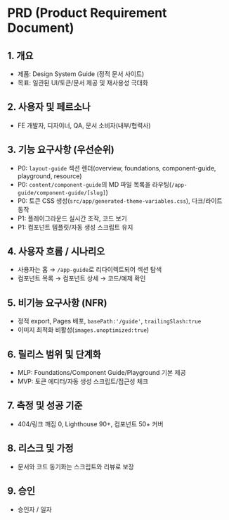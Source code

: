 # PRD (Product Requirement Document)

## 1. 개요
- 제품: Design System Guide (정적 문서 사이트)
- 목표: 일관된 UI/토큰/문서 제공 및 재사용성 극대화

## 2. 사용자 및 페르소나
- FE 개발자, 디자이너, QA, 문서 소비자(내부/협력사)

## 3. 기능 요구사항 (우선순위)
- P0: `layout-guide` 섹션 렌더(overview, foundations, component-guide, playground, resource)
- P0: `content/component-guide`의 MD 파일 목록을 라우팅(`/app-guide/component-guide/[slug]`)
- P0: 토큰 CSS 생성(`src/app/generated-theme-variables.css`), 다크/라이트 동작
- P1: 플레이그라운드 실시간 조작, 코드 보기
- P1: 컴포넌트 템플릿/자동 생성 스크립트 유지

## 4. 사용자 흐름 / 시나리오
- 사용자는 홈 → `/app-guide`로 리다이렉트되어 섹션 탐색
- 컴포넌트 목록 → 컴포넌트 상세 → 코드/예제 확인

## 5. 비기능 요구사항 (NFR)
- 정적 export, Pages 배포, `basePath:'/guide'`, `trailingSlash:true`
- 이미지 최적화 비활성(`images.unoptimized:true`)

## 6. 릴리스 범위 및 단계화
- MLP: Foundations/Component Guide/Playground 기본 제공
- MVP: 토큰 에디터/자동 생성 스크립트/접근성 체크

## 7. 측정 및 성공 기준
- 404/링크 깨짐 0, Lighthouse 90+, 컴포넌트 50+ 커버

## 8. 리스크 및 가정
- 문서와 코드 동기화는 스크립트와 리뷰로 보장

## 9. 승인
- 승인자 / 일자
